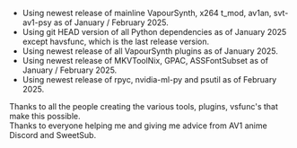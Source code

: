 * Using newest release of mainline VapourSynth, x264 t_mod, av1an, svt-av1-psy as of January / February 2025.  
* Using git HEAD version of all Python dependencies as of January 2025 except havsfunc, which is the last release version.  
* Using newest release of all VapourSynth plugins as of January 2025.  
* Using newest release of MKVToolNix, GPAC, ASSFontSubset as of January / February 2025.  
* Using newest release of rpyc, nvidia-ml-py and psutil as of February 2025.  

Thanks to all the people creating the various tools, plugins, vsfunc's that make this possible.  
Thanks to everyone helping me and giving me advice from AV1 anime Discord and SweetSub.  
